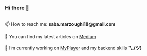 ### Hi there 👋
<br/>
<!-- <a href="https://github.com/fatemehmarzoughi/fatemehmarzoughi/raw/main/CV.pdf">
 📄 My Resume
</a><a>¯\_(ツ)<a/> -->
<!-- <br/><br/> -->
<!-- <a href="https://www.linkedin.com/in/fatemeh-m-ab1031186/"> -->
<!-- 👩🏼‍💻 My LinkedIn -->
<!--  </a><b>¯\_(ツ)</b><br/><br/> -->
📫 How to reach me: <b>saba.marzoughi18@gmail.com</b>
<br/><br/>
📖 You can find my latest articles on <a href="https://medium.com/@fatemehmarzoughi">Medium</a><br/><br/>
🌱 I’m currently working on <a href="https://github.com/fatemehmarzoughi/MyPlayer">MyPlayer<a/> and my backend skills </a><b>¯\_(ツ)</b><br/><br/>

<!--
**fatemehmarzoughi/fatemehmarzoughi** is a ✨ _special_ ✨ repository because its `README.md` (this file) appears on your GitHub profile.

Here are some ideas to get you started:

- 🔭 I’m currently working on ...
- 🌱 I’m currently learning ...
- 👯 I’m looking to collaborate on ...
- 🤔 I’m looking for help with ...
- 💬 Ask me about ...
- 📫 How to reach me: ...
- 😄 Pronouns: ...
- ⚡ Fun fact: ...
-->
